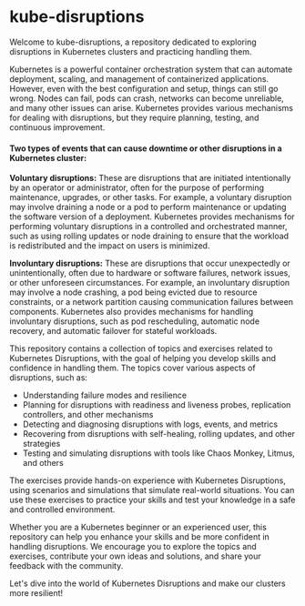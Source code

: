 # kube-disruptions
Welcome to kube-disruptions, a repository dedicated to exploring disruptions in Kubernetes clusters and practicing handling them.

Kubernetes is a powerful container orchestration system that can automate deployment, scaling, and management of containerized applications. However, even with the best configuration and setup, things can still go wrong. Nodes can fail, pods can crash, networks can become unreliable, and many other issues can arise. Kubernetes provides various mechanisms for dealing with disruptions, but they require planning, testing, and continuous improvement.

#### Two types of events that can cause downtime or other disruptions in a Kubernetes cluster:

**Voluntary disruptions:** These are disruptions that are initiated intentionally by an operator or administrator, often for the purpose of performing maintenance, upgrades, or other tasks. For example, a voluntary disruption may involve draining a node or a pod to perform maintenance or updating the software version of a deployment. Kubernetes provides mechanisms for performing voluntary disruptions in a controlled and orchestrated manner, such as using rolling updates or node draining to ensure that the workload is redistributed and the impact on users is minimized.

**Involuntary disruptions:** These are disruptions that occur unexpectedly or unintentionally, often due to hardware or software failures, network issues, or other unforeseen circumstances. For example, an involuntary disruption may involve a node crashing, a pod being evicted due to resource constraints, or a network partition causing communication failures between components. Kubernetes also provides mechanisms for handling involuntary disruptions, such as pod rescheduling, automatic node recovery, and automatic failover for stateful workloads.

This repository contains a collection of topics and exercises related to Kubernetes Disruptions, with the goal of helping you develop skills and confidence in handling them. The topics cover various aspects of disruptions, such as:

- Understanding failure modes and resilience
- Planning for disruptions with readiness and liveness probes, replication controllers, and other mechanisms
- Detecting and diagnosing disruptions with logs, events, and metrics
- Recovering from disruptions with self-healing, rolling updates, and other strategies
- Testing and simulating disruptions with tools like Chaos Monkey, Litmus, and others

The exercises provide hands-on experience with Kubernetes Disruptions, using scenarios and simulations that simulate real-world situations. You can use these exercises to practice your skills and test your knowledge in a safe and controlled environment.

Whether you are a Kubernetes beginner or an experienced user, this repository can help you enhance your skills and be more confident in handling disruptions. We encourage you to explore the topics and exercises, contribute your own ideas and solutions, and share your feedback with the community.

Let's dive into the world of Kubernetes Disruptions and make our clusters more resilient!
